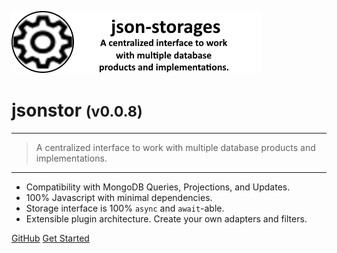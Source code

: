 <!-- _coverpage.md -->

![logo](media/jsonstor-banner-large.png)

# jsonstor <small>(v0.0.8)</small>

<hr>

> A centralized interface to work with multiple database products and implementations.

<hr>

- Compatibility with MongoDB Queries, Projections, and Updates.
- 100% Javascript with minimal dependencies.
- Storage interface is 100% `async` and `await`-able.
- Extensible plugin architecture. Create your own adapters and filters.
<!-- - Single minified file (<25k) deployment for web. -->

[GitHub](https://github.com/liquicode/jsonstor)
[Get Started](external/readme.md)


<!-- background image -->
<!-- ![]() -->

<!-- background color -->
<!-- ![color](#cceeff) -->
<!-- ![color](#2980B9) -->
